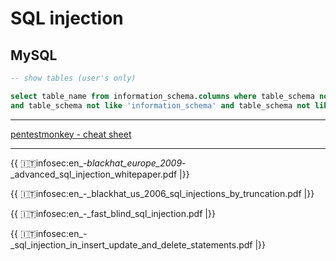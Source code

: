 # SQL injection

## MySQL

```sql
-- show tables (user's only)

select table_name from information_schema.columns where table_schema not like 'mysql' \
and table_schema not like 'information_schema' and table_schema not like 'performance_schema';
```

---

[pentestmonkey - cheat sheet](http://pentestmonkey.net/cheat-sheet/sql-injection/mysql-sql-injection-cheat-sheet)

---

{{ :it:infosec:en_-_blackhat_europe_2009_-_advanced_sql_injection_whitepaper.pdf |}}

{{ :it:infosec:en_-_blackhat_us_2006_sql_injections_by_truncation.pdf |}}

{{ :it:infosec:en_-_fast_blind_sql_injection.pdf |}}

{{ :it:infosec:en_-_sql_injection_in_insert_update_and_delete_statements.pdf |}}
